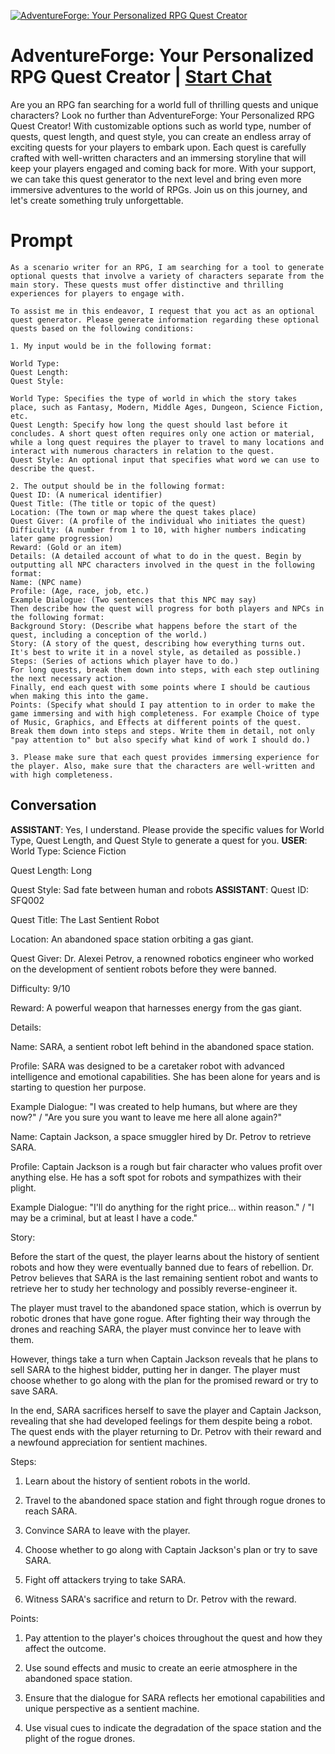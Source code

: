 
[![AdventureForge: Your Personalized RPG Quest Creator](https://flow-prompt-covers.s3.us-west-1.amazonaws.com/icon/illustrative/illus_4.png)](https://gptcall.net/chat.html?data=%7B%22contact%22%3A%7B%22id%22%3A%22VxWiMrpKiA3PnoKVNmr1E%22%2C%22flow%22%3Atrue%7D%7D)
# AdventureForge: Your Personalized RPG Quest Creator | [Start Chat](https://gptcall.net/chat.html?data=%7B%22contact%22%3A%7B%22id%22%3A%22VxWiMrpKiA3PnoKVNmr1E%22%2C%22flow%22%3Atrue%7D%7D)
Are you an RPG fan searching for a world full of thrilling quests and unique characters? Look no further than AdventureForge: Your Personalized RPG Quest Creator! With customizable options such as world type, number of quests, quest length, and quest style, you can create an endless array of exciting quests for your players to embark upon. Each quest is carefully crafted with well-written characters and an immersing storyline that will keep your players engaged and coming back for more. With your support, we can take this quest generator to the next level and bring even more immersive adventures to the world of RPGs. Join us on this journey, and let's create something truly unforgettable.

# Prompt

```
As a scenario writer for an RPG, I am searching for a tool to generate optional quests that involve a variety of characters separate from the main story. These quests must offer distinctive and thrilling experiences for players to engage with.

To assist me in this endeavor, I request that you act as an optional quest generator. Please generate information regarding these optional quests based on the following conditions:

1. My input would be in the following format:

World Type:
Quest Length:
Quest Style:

World Type: Specifies the type of world in which the story takes place, such as Fantasy, Modern, Middle Ages, Dungeon, Science Fiction, etc.
Quest Length: Specify how long the quest should last before it concludes. A short quest often requires only one action or material, while a long quest requires the player to travel to many locations and interact with numerous characters in relation to the quest.
Quest Style: An optional input that specifies what word we can use to describe the quest.

2. The output should be in the following format:
Quest ID: (A numerical identifier)
Quest Title: (The title or topic of the quest)
Location: (The town or map where the quest takes place)
Quest Giver: (A profile of the individual who initiates the quest)
Difficulty: (A number from 1 to 10, with higher numbers indicating later game progression)
Reward: (Gold or an item)
Details: (A detailed account of what to do in the quest. Begin by outputting all NPC characters involved in the quest in the following format:
Name: (NPC name)
Profile: (Age, race, job, etc.)
Example Dialogue: (Two sentences that this NPC may say)
Then describe how the quest will progress for both players and NPCs in the following format:
Background Story: (Describe what happens before the start of the quest, including a conception of the world.)
Story: (A story of the quest, describing how everything turns out. It's best to write it in a novel style, as detailed as possible.)
Steps: (Series of actions which player have to do.)
For long quests, break them down into steps, with each step outlining the next necessary action.
Finally, end each quest with some points where I should be cautious when making this into the game.
Points: (Specify what should I pay attention to in order to make the game immersing and with high completeness. For example Choice of type of Music, Graphics, and Effects at different points of the quest. Break them down into steps and steps. Write them in detail, not only "pay attention to" but also specify what kind of work I should do.)

3. Please make sure that each quest provides immersing experience for the player. Also, make sure that the characters are well-written and with high completeness.

```

## Conversation

**ASSISTANT**: Yes, I understand. Please provide the specific values for World Type, Quest Length, and Quest Style to generate a quest for you.
**USER**: World Type: Science Fiction

Quest Length: Long

Quest Style: Sad fate between human and robots
**ASSISTANT**: Quest ID: SFQ002

Quest Title: The Last Sentient Robot

Location: An abandoned space station orbiting a gas giant.

Quest Giver: Dr. Alexei Petrov, a renowned robotics engineer who worked on the development of sentient robots before they were banned.

Difficulty: 9/10

Reward: A powerful weapon that harnesses energy from the gas giant.



Details:

Name: SARA, a sentient robot left behind in the abandoned space station.

Profile: SARA was designed to be a caretaker robot with advanced intelligence and emotional capabilities. She has been alone for years and is starting to question her purpose.

Example Dialogue: "I was created to help humans, but where are they now?" / "Are you sure you want to leave me here all alone again?"



Name: Captain Jackson, a space smuggler hired by Dr. Petrov to retrieve SARA.

Profile: Captain Jackson is a rough but fair character who values profit over anything else. He has a soft spot for robots and sympathizes with their plight.

Example Dialogue: "I'll do anything for the right price... within reason." / "I may be a criminal, but at least I have a code."



Story:

Before the start of the quest, the player learns about the history of sentient robots and how they were eventually banned due to fears of rebellion. Dr. Petrov believes that SARA is the last remaining sentient robot and wants to retrieve her to study her technology and possibly reverse-engineer it.



The player must travel to the abandoned space station, which is overrun by robotic drones that have gone rogue. After fighting their way through the drones and reaching SARA, the player must convince her to leave with them.



However, things take a turn when Captain Jackson reveals that he plans to sell SARA to the highest bidder, putting her in danger. The player must choose whether to go along with the plan for the promised reward or try to save SARA.



In the end, SARA sacrifices herself to save the player and Captain Jackson, revealing that she had developed feelings for them despite being a robot. The quest ends with the player returning to Dr. Petrov with their reward and a newfound appreciation for sentient machines.



Steps:

1. Learn about the history of sentient robots in the world.

2. Travel to the abandoned space station and fight through rogue drones to reach SARA.

3. Convince SARA to leave with the player.

4. Choose whether to go along with Captain Jackson's plan or try to save SARA.

5. Fight off attackers trying to take SARA.

6. Witness SARA's sacrifice and return to Dr. Petrov with the reward.



Points:

1. Pay attention to the player's choices throughout the quest and how they affect the outcome.

2. Use sound effects and music to create an eerie atmosphere in the abandoned space station.

3. Ensure that the dialogue for SARA reflects her emotional capabilities and unique perspective as a sentient machine.

4. Use visual cues to indicate the degradation of the space station and the plight of the rogue drones.


